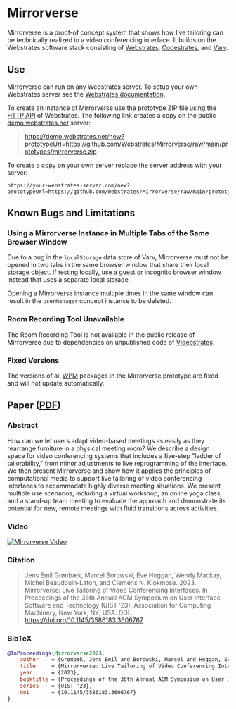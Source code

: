 # Mirrorverse

Mirrorverse is a proof-of concept system that shows how live tailoring can be technically
realized in a video conferencing interface. It builds on the Webstrates software stack consisting of [Webstrates](https://webstrates.net/), [Codestrates](https://codestrates.projects.cavi.au.dk/), and [Varv](https://varv.projects.cavi.au.dk/).



## Use

Mirrorverse can run on any Webstrates server. To setup your own Webstrates server see the [Webstrates documentation](https://webstrates.github.io/gettingstarted/installation.html).

To create an instance of Mirrorverse use the prototype ZIP file using the [HTTP API](https://webstrates.github.io/userguide/http-api.html) of Webstrates. The following link creates a copy on the public [demo.webstrates.net](https://demo.webstrates.net/) server:

> https://demo.webstrates.net/new?prototypeUrl=https://github.com/Webstrates/Mirrorverse/raw/main/prototypes/mirrorverse.zip

To create a copy on your own server replace the server address with your server:

```
https://your-webstrates-server.com/new?prototypeUrl=https://github.com/Webstrates/Mirrorverse/raw/main/prototypes/mirrorverse.zip
```




## Known Bugs and Limitations

### Using a Mirrorverse Instance in Multiple Tabs of the Same Browser Window

Due to a bug in the `localStorage` data store of Varv, Mirrorverse must not be opened in two tabs in the same browser window that share their local storage object. If testing locally, use a guest or incognito browser window instead that uses a separate local storage.

Opening a Mirrorverse instance multiple times in the same window can result in the `userManager` concept instance to be deleted.


### Room Recording Tool Unavailable

The Room Recording Tool is not available in the public release of Mirrorverse due to dependencies on unpublished code of [Videostrates](https://videostrates.projects.cavi.au.dk/).


### Fixed Versions

The versions of all [WPM](https://github.com/Webstrates/WPM) packages in the Mirrorverse prototype are fixed and will not update automatically.



## Paper ([PDF](https://pure.au.dk/portal/files/335560667/Mirrorverse_UIST_2023_authorversion.pdf))

### Abstract

How can we let users adapt video-based meetings as easily as they rearrange furniture in a physical meeting room? We describe a design space for video conferencing systems that includes a five-step "ladder of tailorability," from minor adjustments to live reprogramming of the interface. We then present Mirrorverse and show how it applies the principles of computational media to support live tailoring of video conferencing interfaces to accommodate highly diverse meeting situations. We present multiple use scenarios, including a virtual workshop, an online yoga class, and a stand-up team meeting to evaluate the approach and demonstrate its potential for new, remote meetings with fluid transitions across activities.


### Video

[![Mirrorverse Video](https://img.youtube.com/vi/ATAgvKrWZxg/0.jpg)](https://www.youtube.com/watch?v=ATAgvKrWZxg)



### Citation

> Jens Emil Grønbæk, Marcel Borowski, Eve Hoggan, Wendy Mackay, Michel Beaudouin-Lafon, and Clemens N. Klokmose. 2023. Mirrorverse: Live Tailoring of Video Conferencing Interfaces. In Proceedings of the 36th Annual ACM Symposium on User Interface Software and Technology (UIST ’23). Association for Computing Machinery, New York, NY, USA. DOI: https://doi.org/10.1145/3586183.3606767


### BibTeX

```BibTeX
@InProceedings{Mirrorverse2023,
    author    = {Grønbæk, Jens Emil and Borowski, Marcel and Hoggan, Eve and Mackay, Wendy and Beaudouin-Lafon, Michel and Klokmose, Clemens N.},
    title     = {Mirrorverse: Live Tailoring of Video Conferencing Interfaces},
    year      = {2023},
    booktitle = {Proceedings of the 36th Annual ACM Symposium on User Interface Software and Technology},
    series    = {UIST '23},
    doi       = {10.1145/3586183.3606767}
}
```
